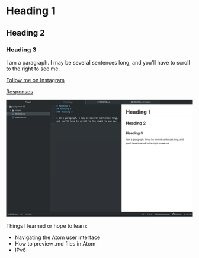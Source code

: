 # Heading 1
## Heading 2
### Heading 3

I am a paragraph. I may be several sentences long, and you'll have to scroll to the right to see me.

[Follow me on Instagram](https://www.instagram.com/treshasanders/)

[Responses](./responses.txt)

![Screenshot](./images/assignment-02-screenshot.png)

Things I learned or hope to learn:
- Navigating the Atom user interface
- How to preview .md files in Atom
- IPv6
